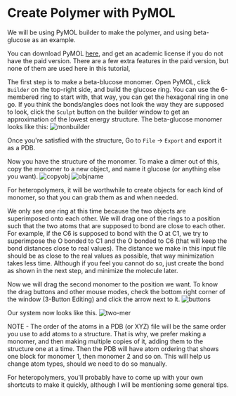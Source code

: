 # Create Polymer with PyMOL

We will be using PyMOL builder to make the polymer, and using beta-glucose as an example.

You can download PyMOL [here](https://pymol.org/), and get an academic license if you do not have the paid version. 
There are a few extra features in the paid version, but none of them are used here in this tutorial,

The first step is to make a beta-blucose monomer. Open PyMOL, click `Builder` on the top-right side, and build the glucose ring.
You can use the 6-membered ring to start with, that way, you can get the hexagonal ring in one go.
If you think the bonds/angles does not look the way they are supposed to look, click the `Sculpt` button on the builder window to get an approximation of the lowest energy structure.
The beta-glucose monomer looks like this:
![monbuilder](https://github.com/user-attachments/assets/adc46ff0-94bc-482e-aef0-9cbd6ca0741a)

Once you're satisfied with the structure, Go to `File` -> `Export` and export it as a PDB.

Now you have the structure of the monomer. To make a dimer out of this, copy the monomer to a new object, and name it glucose (or anything else you want).
![copyobj](https://github.com/user-attachments/assets/78f4fe45-b538-4608-a3f6-66032f779c2b)
![objname](https://github.com/user-attachments/assets/c6670671-d845-4a00-97ac-bd2308cfe885)

For heteropolymers, it will be worthwhile to create objects for each kind of monomer, so that you can grab them as and when needed.

We only see one ring at this time because the two objects are superimposed onto each other. 
We will drag one of the rings to a position such that the two atoms that are supposed to bond are close to each other.
For example, if the C6 is supposed to bond with the O at C1, we try to superimpose the O bonded to C1 and the O bonded to C6 (that will keep the bond distances close to real values).
The distance we make in this input file should be as close to the real values as possible, that way minimization takes less time. 
Although if you feel you cannot do so, just create the bond as shown in the next step, and minimize the molecule later.

Now we will drag the second monomer to the position we want. To know the drag buttons and other mouse modes, check the bottom right corner of the window (3-Button Editing) and click the arrow next to it.
![buttons](https://github.com/user-attachments/assets/5bdafb35-fade-4671-aaec-b1e399551a6e)

Our system now looks like this.
![two-mer](https://github.com/user-attachments/assets/dc416fe5-a977-42c4-b468-da43780bc012)



NOTE - The order of the atoms in a PDB (or XYZ) file will be the same order you use to add atoms to a structure. 
That is why, we prefer making a monomer, and then making multiple copies of it, adding them to the structure one at a time.
Then the PDB will have atom ordering that shows one block for monomer 1, then monomer 2 and so on. This will help us change atom types, should we need to do so manually.



For heteropolymers, you'll probably have to come up with your own shortcuts to make it quickly, although I will be mentioning some general tips.
